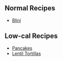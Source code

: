 ## Normal Recipes
* [Blini](blini.md)

##  Low-cal Recipes
* [Pancakes](./lowcalrecipes/low_cal_blini.md)
* [Lentil Tortillas](./lowcalrecipes/lentil_tortillas.md)